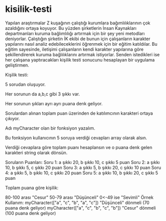 # kisilik-testi
Yapılan araştırmalar Z kuşağının çalıştığı kurumlara bağımlılıklarının çok azaldığını ortaya koyuyor. Bu yüzden şirketlerin İnsan Kaynakları departmanları kuruma bağlımlılığı artırmak için bir şey yeni metodları deniyorlar. Çalıştığın şirketin İK ekibi de bunun için çalışanların karakter yapılarını nasıl analiz edebileceklerini öğrenmek için bir eğitim katıldılar. Bu eğitim sayesinde, iletişimi çalışanların kendi karakter yapılarına göre şekillendirerek kuruma bağlılıklarını artırmak istiyorlar. Senden istedikleri ise her çalışana yaptıracakları kişilik testi sonucunu hesaplayan bir uygulama geliştirmen.

Kişilik testi:

5 sorudan oluşuyor.

Her sorunun da a,b,c gibi 3 şıkkı var.

Her sorunun şıkları ayrı ayrı puana denk geliyor.

Sorulardan alınan toplam puan üzerinden de katılımcının karakteri ortaya çıkıyor.

Adı myCharacter olan bir fonksiyon yazalım.

Bu fonksiyon kullanıcının 5 soruya verdiği cevapları array olarak alsın.

Verdiği cevaplara göre toplam puanı hesaplansın ve o puana denk gelen karakteri string olarak dönsün.

Soruların Puanları: Soru 1: a şıkkı 20, b şıkkı 10, c şıkkı 5 puan Soru 2: a şıkkı 10, b şıkkı 5, c şıkkı 20 puan Soru 3: a şıkkı 5, b şıkkı 20, c şıkkı 10 puan Soru 4: a şıkkı 5, b şıkkı 10, c şıkkı 20 puan Soru 5: a şıkkı 10, b şıkkı 20, c şıkkı 5 puan

Toplam puana göre kişilik:

80-100 arası "Cesur"
50-79 arası "Düşünceli"
0<-49 ise "Sevimli"
Örnek Kullanım: myCharacter(["a", "c", "b", "a", "c"]) "Düşünceli" dönmeli (70 puana denk geliyor) myCharacter(["a", "c", "b", "c", "b"]) "Cesur" dönmeli (100 puana denk geliyor)
